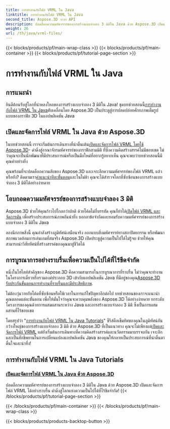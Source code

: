 ```yaml
---
title: การทำงานกับไฟล์ VRML ใน Java
linktitle: การทำงานกับไฟล์ VRML ใน Java
second_title: Aspose.3D จาวา API
description: ปลดล็อกความมหัศจรรย์ของการสร้างแบบจำลอง 3 มิติใน Java ด้วย Aspose.3D เปิดและจัดการไฟล์ VRML ได้อย่างราบรื่น ดำดิ่งสู่โลกแห่งความเป็นไปได้ที่ไร้ขีดจำกัด!
weight: 26
url: /th/java/vrml-files/
---
```


{{< blocks/products/pf/main-wrap-class >}}
{{< blocks/products/pf/main-container >}}
{{< blocks/products/pf/tutorial-page-section >}}

# การทำงานกับไฟล์ VRML ใน Java

## การแนะนำ

 ยินดีต้อนรับสู่โลกที่น่าหลงใหลของการสร้างแบบจำลอง 3 มิติใน Java! ชุดบทช่วยสอนนี้[การทำงานกับไฟล์ VRML ใน Java](./open-vrml-files-java/)ขับเคลื่อนโดย Aspose.3D เป็นประตูสู่การปลดปล่อยศักยภาพเต็มรูปแบบของกราฟิก 3D ในแอปพลิเคชัน Java

## เปิดและจัดการไฟล์ VRML ใน Java ด้วย Aspose.3D
 ในบทช่วยสอนนี้ เราจะเริ่มต้นการเดินทางที่น่าตื่นเต้น[เปิดและจัดการไฟล์ VRML โดยใช้ Aspose.3D](./open-vrml-files-java/)- ดำดิ่งสู่อาณาจักรมหัศจรรย์ของกราฟิกสามมิติ ที่ซึ่งความคิดสร้างสรรค์ไม่มีขอบเขต ไม่ว่าคุณจะเป็นนักพัฒนาที่มีประสบการณ์หรือเป็นมือใหม่ที่อยากรู้อยากเห็น คุณจะพบว่าบทช่วยสอนนี้มีคุณค่าอย่างยิ่ง

 คุณพร้อมที่จะปลดล็อกความลับของ Aspose.3D และเจาะลึกความมหัศจรรย์ของไฟล์ VRML แล้วหรือยัง? ติดตามเรา[คำแนะนำทีละขั้นตอน](./open-vrml-files-java/)และในไม่ช้า คุณจะได้สำรวจโลกที่ซับซ้อนของการสร้างแบบจำลอง 3 มิติได้อย่างง่ายดาย

## โอบกอดความมหัศจรรย์ของการสร้างแบบจำลอง 3 มิติ
 Aspose.3D ช่วยให้คุณก้าวไปไกลกว่าปกติ ด้วยโค้ดไม่กี่บรรทัด คุณก็ทำได้[เปิดไฟล์ VRML และจัดการมัน](./open-vrml-files-java/) เพื่อสร้างประสบการณ์ภาพอันน่าทึ่ง บอกลาข้อจำกัดและยอมรับความมหัศจรรย์ของการสร้างแบบจำลอง 3 มิติใน Java

ลองนึกภาพสิ่งนี้ คุณกำลังสร้างภูมิทัศน์เสมือนจริง ออกแบบสิ่งมหัศจรรย์ทางสถาปัตยกรรม หรือพัฒนาสภาพแวดล้อมการเล่นเกมที่สมจริง Aspose.3D เปิดประตูสู่ความเป็นไปได้ไม่รู้จบ ช่วยให้คุณสามารถนำวิสัยทัศน์ที่สร้างสรรค์ของคุณมาสู่ชีวิตได้

## การบูรณาการอย่างราบรื่นเพื่อความเป็นไปได้ที่ไร้ขีดจำกัด
 หนึ่งในไฮไลท์สำคัญของ Aspose.3D คือความสามารถในการบูรณาการที่ราบรื่น ไม่ว่าคุณจะทำงานในโครงการเดี่ยวหรือรวมองค์ประกอบ 3D เข้ากับแอปพลิเคชัน Java ที่มีอยู่ของคุณ[Aspose.3D รับประกันขั้นตอนการทำงานที่ราบรื่นและมีประสิทธิภาพ](./open-vrml-files-java/).

ไม่ต้องวุ่นวายกับโค้ดที่ซับซ้อนหรือใช้เวลาในการแก้ไขปัญหาอีกต่อไป บทช่วยสอนของเราจะแนะนำคุณตลอดแต่ละขั้นตอน เพื่อให้มั่นใจว่าคุณจะควบคุมพลังของ Aspose.3D ได้อย่างง่ายดาย ยกระดับโครงการของคุณด้วยการผสมผสานระหว่าง Java และการสร้างแบบจำลอง 3 มิติ ซึ่งเป็นการผสมผสานที่ไร้ขอบเขต

โดยสรุปว่า "[การทำงานกับไฟล์ VRML ใน Java Tutorials](./open-vrml-files-java/)" ซีรีส์คือเข็มทิศของคุณในภูมิทัศน์อันกว้างใหญ่ของการสร้างแบบจำลอง 3 มิติ ด้วย Aspose.3D ที่เป็นแนวทาง คุณจะไม่เพียงแต่[เปิดและจัดการไฟล์ VRML](./open-vrml-files-java/) แต่ยังเริ่มต้นการเดินทางที่ความคิดสร้างสรรค์และนวัตกรรมมาบรรจบกัน เจาะลึกและเป็นสักขีพยานในการเปลี่ยนแปลงแอปพลิเคชัน Java ของคุณให้กลายเป็นประสบการณ์ที่น่าตื่นตาตื่นใจและน่าทึ่ง!
## การทำงานกับไฟล์ VRML ใน Java Tutorials
### [เปิดและจัดการไฟล์ VRML ใน Java ด้วย Aspose.3D](./open-vrml-files-java/)
ปลดล็อกความมหัศจรรย์ของการสร้างแบบจำลอง 3 มิติใน Java ด้วย Aspose.3D เปิดและจัดการไฟล์ VRML ได้อย่างราบรื่น ดำดิ่งสู่โลกแห่งความเป็นไปได้ที่ไร้ขีดจำกัด!
{{< /blocks/products/pf/tutorial-page-section >}}

{{< /blocks/products/pf/main-container >}}
{{< /blocks/products/pf/main-wrap-class >}}

{{< blocks/products/products-backtop-button >}}
